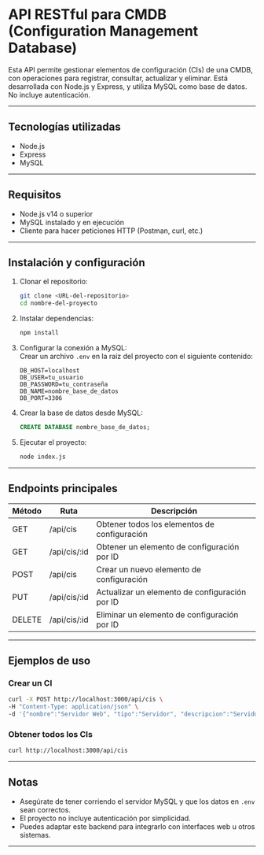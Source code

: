 # API RESTful para CMDB (Configuration Management Database)

Esta API permite gestionar elementos de configuración (CIs) de una CMDB, con operaciones para registrar, consultar, actualizar y eliminar. Está desarrollada con Node.js y Express, y utiliza MySQL como base de datos. No incluye autenticación.

---

## Tecnologías utilizadas

- Node.js
- Express
- MySQL

---

## Requisitos

- Node.js v14 o superior
- MySQL instalado y en ejecución
- Cliente para hacer peticiones HTTP (Postman, curl, etc.)

---

## Instalación y configuración

1. Clonar el repositorio:
   ```bash
   git clone <URL-del-repositorio>
   cd nombre-del-proyecto
   ```

2. Instalar dependencias:
   ```bash
   npm install
   ```

3. Configurar la conexión a MySQL:  
   Crear un archivo `.env` en la raíz del proyecto con el siguiente contenido:

   ```
   DB_HOST=localhost
   DB_USER=tu_usuario
   DB_PASSWORD=tu_contraseña
   DB_NAME=nombre_base_de_datos
   DB_PORT=3306
   ```

4. Crear la base de datos desde MySQL:

   ```sql
   CREATE DATABASE nombre_base_de_datos;
   ```

5. Ejecutar el proyecto:

   ```bash
   node index.js
   ```

---

## Endpoints principales

| Método | Ruta               | Descripción                                      |
|--------|--------------------|--------------------------------------------------|
| GET    | /api/cis           | Obtener todos los elementos de configuración     |
| GET    | /api/cis/:id       | Obtener un elemento de configuración por ID      |
| POST   | /api/cis           | Crear un nuevo elemento de configuración         |
| PUT    | /api/cis/:id       | Actualizar un elemento de configuración por ID   |
| DELETE | /api/cis/:id       | Eliminar un elemento de configuración por ID     |

---

## Ejemplos de uso

### Crear un CI
```bash
curl -X POST http://localhost:3000/api/cis \
-H "Content-Type: application/json" \
-d '{"nombre":"Servidor Web", "tipo":"Servidor", "descripcion":"Servidor Apache"}'
```

### Obtener todos los CIs
```bash
curl http://localhost:3000/api/cis
```

---

## Notas

- Asegúrate de tener corriendo el servidor MySQL y que los datos en `.env` sean correctos.
- El proyecto no incluye autenticación por simplicidad.
- Puedes adaptar este backend para integrarlo con interfaces web u otros sistemas.

---